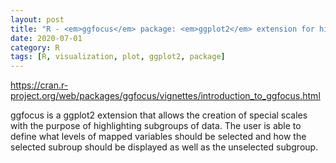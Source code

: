 ```yaml
---
layout: post
title: "R - <em>ggfocus</em> package: <em>ggplot2</em> extension for highlighting subgroups"
date: 2020-07-01
category: R
tags: [R, visualization, plot, ggplot2, package]
---
```



https://cran.r-project.org/web/packages/ggfocus/vignettes/introduction_to_ggfocus.html

ggfocus is a ggplot2 extension that allows the creation of special scales with the purpose of highlighting subgroups of data. The user is able to define what levels of mapped variables should be selected and how the selected subroup should be displayed as well as the unselected subgroup.

